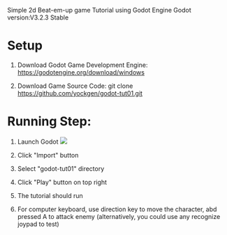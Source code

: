 Simple 2d Beat-em-up game Tutorial using Godot Engine
Godot version:V3.2.3 Stable

Setup
=====

1. Download Godot Game Development Engine:
https://godotengine.org/download/windows

2. Download Game Source Code:
git clone https://github.com/yockgen/godot-tut01.git


Running Step:
=============
1. Launch Godot
![](images/image.png)

2. Click "Import" button
3. Select "godot-tut01" directory
4. Click "Play" button on top right

5. The tutorial should run

6. For computer keyboard, use direction key to move the character, abd pressed A to attack enemy (alternatively, you could use any recognize joypad to test)

